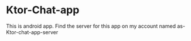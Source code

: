 # Ktor-Chat-app
This is android app.  Find the server for this app on my account named as- Ktor-chat-app-server 
